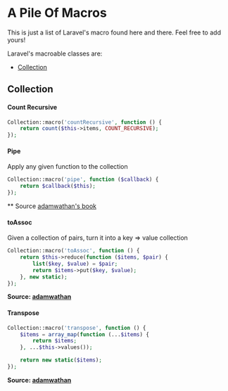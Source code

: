# A Pile Of Macros
This is just a list of Laravel's macro found here and there. Feel free to add yours!

Laravel's macroable classes are:
* [Collection](#collection)

## Collection

#### Count Recursive
```php
Collection::macro('countRecursive', function () {
    return count($this->items, COUNT_RECURSIVE);
});
```
#### Pipe
Apply any given function to the collection
```php
Collection::macro('pipe', function ($callback) {
    return $callback($this);
});
```
** Source [adamwathan's book](http://adamwathan.me/refactoring-to-collections/)

#### toAssoc
Given a collection of pairs, turn it into a key => value collection
```php
Collection::macro('toAssoc', function () {
    return $this->reduce(function ($items, $pair) {
        list($key, $value) = $pair;
        return $items->put($key, $value);
    }, new static);
});
```
**Source: [adamwathan](https://gist.github.com/adamwathan/a04873b44a1dcd0f2b4257168499162c)**

#### Transpose
```php
Collection::macro('transpose', function () {
    $items = array_map(function (...$items) {
        return $items;
    }, ...$this->values());

    return new static($items);
});
```
**Source: [adamwathan](http://adamwathan.me/2016/04/06/cleaning-up-form-input-with-transpose/)**
